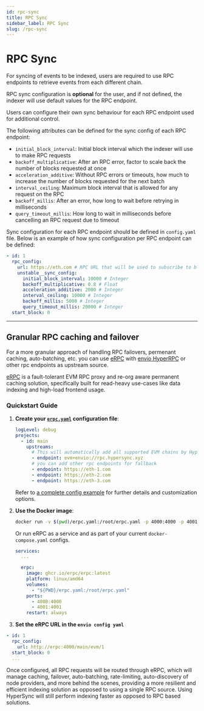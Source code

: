 ```yaml
---
id: rpc-sync
title: RPC Sync
sidebar_label: RPC Sync
slug: /rpc-sync
---
```


# RPC Sync

For syncing of events to be indexed, users are required to use RPC endpoints to retrieve events from each different chain.

RPC sync configuration is **optional** for the user, and if not defined, the indexer will use default values for the RPC endpoint.

Users can configure their own sync behaviour for each RPC endpoint used for additional control.

The following attributes can be defined for the sync config of each RPC endpoint:

- `initial_block_interval`: Initial block interval which the indexer will use to make RPC requests
- `backoff_multiplicative`: After an RPC error, factor to scale back the number of blocks requested at once
- `acceleration_additive`: Without RPC errors or timeouts, how much to increase the number of blocks requested for the next batch
- `interval_ceiling`: Maximum block interval that is allowed for any request on the RPC
- `backoff_millis`: After an error, how long to wait before retrying in milliseconds
- `query_timeout_millis`: How long to wait in milliseconds before cancelling an RPC request due to timeout

Sync configuration for each RPC endpoint should be defined in `config.yaml` file.
Below is an example of how sync configuration per RPC endpoint can be defined:

```yaml
- id: 1
  rpc_config:
    url: https://eth.com # RPC URL that will be used to subscribe to blockchain data on this network
    unstable__sync_config:
      initial_block_interval: 10000 # Integer
      backoff_multiplicative: 0.8 # Float
      acceleration_additive: 2000 # Integer
      interval_ceiling: 10000 # Integer
      backoff_millis: 5000 # Integer
      query_timeout_millis: 20000 # Integer
  start_block: 0
```

---

## Granular RPC caching and failover

For a more granular approach of handling RPC failovers, permenant caching, auto-batching, etc. you can use [eRPC](https://github.com/erpc/erpc) with [envio HyperRPC](http://localhost:3001/docs/HyperSync/overview-hyperrpc) or other rpc endpoints as upstream source.

[eRPC](https://github.com/erpc/erpc) is a fault-tolerant EVM RPC proxy and re-org aware permanent caching solution, specifically built for read-heavy use-cases like data indexing and high-load frontend usage.

### Quickstart Guide

1. **Create your [`erpc.yaml`](https://docs.erpc.cloud/config/example) configuration file**:

    ```yaml
    logLevel: debug
    projects:
      - id: main
        upstreams:
          # This will automatically add all supported EVM chains by HyperRPC.
          - endpoint: evm+envio://rpc.hypersync.xyz
          # you can add other rpc endpoints for fallback
          - endpoint: https://eth-1.com
          - endpoint: https://eth-2.com 
          - endpoint: https://eth-3.com 
    ```

    Refer to [a complete config example](https://docs.erpc.cloud/config/example) for further details and customization options.

2. **Use the Docker image**:

    ```bash
    docker run -v $(pwd)/erpc.yaml:/root/erpc.yaml -p 4000:4000 -p 4001:4001 ghcr.io/erpc/erpc:latest
    ```

   Or run eRPC as a service and as part of your current `docker-compose.yaml` configs.

    ```yaml
    services:
      ...

      erpc: 
        image: ghcr.io/erpc/erpc:latest 
        platform: linux/amd64 
        volumes: 
          - "${PWD}/erpc.yaml:/root/erpc.yaml"
        ports: 
          - 4000:4000 
          - 4001:4001 
        restart: always 
    ```

3. **Set the eRPC URL in the `envio config yaml`**

```yaml
- id: 1
  rpc_config:
    url: http://erpc:4000/main/evm/1
  start_block: 0
  ...
```

Once configured, all RPC requests will be routed through eRPC, which will manage caching, failover, auto-batching, rate-limiting, auto-discovery of node providers, and more behind the scenes, providing a more resilient and efficient indexing solution as opposed to using a single RPC source. Using HyperSync will still perform indexing faster as opposed to RPC based solutions.
